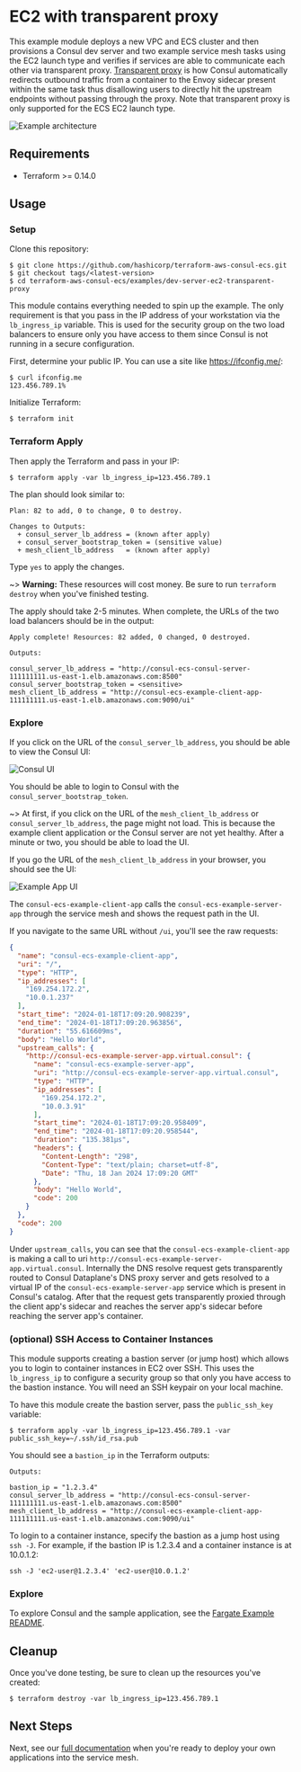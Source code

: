 # EC2 with transparent proxy

This example module deploys a new VPC and ECS cluster and then provisions
a Consul dev server and two example service mesh tasks using the EC2 launch type and verifies if services are able to communicate each other via transparent proxy. [Transparent proxy](https://developer.hashicorp.com/consul/docs/k8s/connect/transparent-proxy) is how Consul automatically redirects outbound traffic from a container to the Envoy sidecar present within the same task thus disallowing users to directly hit the upstream endpoints without passing through the proxy. Note that transparent proxy is only supported for the ECS EC2 launch type.

![Example architecture](https://github.com/hashicorp/terraform-aws-consul-ecs/blob/main/_docs/dev-server-ec2.png?raw=true)

## Requirements

* Terraform >= 0.14.0

## Usage

### Setup

Clone this repository:

```console
$ git clone https://github.com/hashicorp/terraform-aws-consul-ecs.git
$ git checkout tags/<latest-version>
$ cd terraform-aws-consul-ecs/examples/dev-server-ec2-transparent-proxy
```

This module contains everything needed to spin up the example. The only
requirement is that you pass in the IP address of your workstation via the `lb_ingress_ip`
variable. This is used for the security group on the two load balancers to ensure
only you have access to them since Consul is not running in a secure configuration.

First, determine your public IP. You can use a site like https://ifconfig.me/:

```console
$ curl ifconfig.me
123.456.789.1%
```

Initialize Terraform:

```console
$ terraform init
```

### Terraform Apply

Then apply the Terraform and pass in your IP:

```console
$ terraform apply -var lb_ingress_ip=123.456.789.1
```

The plan should look similar to:

```shell
Plan: 82 to add, 0 to change, 0 to destroy.

Changes to Outputs:
  + consul_server_lb_address = (known after apply)
  + consul_server_bootstrap_token = (sensitive value)
  + mesh_client_lb_address   = (known after apply)
```

Type `yes` to apply the changes.

~> **Warning:** These resources will cost money. Be sure to run `terraform destroy`
   when you've finished testing.

The apply should take 2-5 minutes. When complete, the URLs of the two load
balancers should be in the output:

```shell
Apply complete! Resources: 82 added, 0 changed, 0 destroyed.

Outputs:

consul_server_lb_address = "http://consul-ecs-consul-server-111111111.us-east-1.elb.amazonaws.com:8500"
consul_server_bootstrap_token = <sensitive>
mesh_client_lb_address = "http://consul-ecs-example-client-app-111111111.us-east-1.elb.amazonaws.com:9090/ui"
```

### Explore

If you click on the URL of the `consul_server_lb_address`, you should be able
to view the Consul UI:

![Consul UI](https://github.com/hashicorp/terraform-aws-consul-ecs/blob/main/_docs/consul-ui.png?raw=true)

You should be able to login to Consul with the `consul_server_bootstrap_token`.

~> At first, if you click on the URL of the `mesh_client_lb_address` or `consul_server_lb_address`,
the page might not load.
This is because the example client application or the Consul server are not yet healthy. After
a minute or two, you should be able to load the UI.

If you go the URL of the `mesh_client_lb_address` in your browser, you should see the UI:

![Example App UI](https://github.com/hashicorp/terraform-aws-consul-ecs/blob/main/_docs/ec2-transparent-proxy-ui.png?raw=true)

The `consul-ecs-example-client-app` calls the `consul-ecs-example-server-app` through the service mesh
and shows the request path in the UI.

If you navigate to the same URL without `/ui`, you'll see the raw requests:

```json
{
  "name": "consul-ecs-example-client-app",
  "uri": "/",
  "type": "HTTP",
  "ip_addresses": [
    "169.254.172.2",
    "10.0.1.237"
  ],
  "start_time": "2024-01-18T17:09:20.908239",
  "end_time": "2024-01-18T17:09:20.963856",
  "duration": "55.616609ms",
  "body": "Hello World",
  "upstream_calls": {
    "http://consul-ecs-example-server-app.virtual.consul": {
      "name": "consul-ecs-example-server-app",
      "uri": "http://consul-ecs-example-server-app.virtual.consul",
      "type": "HTTP",
      "ip_addresses": [
        "169.254.172.2",
        "10.0.3.91"
      ],
      "start_time": "2024-01-18T17:09:20.958409",
      "end_time": "2024-01-18T17:09:20.958544",
      "duration": "135.381µs",
      "headers": {
        "Content-Length": "298",
        "Content-Type": "text/plain; charset=utf-8",
        "Date": "Thu, 18 Jan 2024 17:09:20 GMT"
      },
      "body": "Hello World",
      "code": 200
    }
  },
  "code": 200
}
```

Under `upstream_calls`, you can see that the `consul-ecs-example-client-app` is making
a call to uri `http://consul-ecs-example-server-app.virtual.consul`. Internally the DNS resolve request gets transparently routed to Consul Dataplane's DNS proxy server and gets resolved to a virtual IP of the `consul-ecs-example-server-app` service which is present in Consul's catalog. After that the request gets transparently proxied through the client app's sidecar and reaches the server app's sidecar before reaching the server app's container.

### (optional) SSH Access to Container Instances

This module supports creating a bastion server (or jump host) which allows you 
to login to container instances in EC2 over SSH. This uses the `lb_ingress_ip` to 
configure a security group so that only you have access to the bastion instance.
You will need an SSH keypair on your local machine.

To have this module create the bastion server, pass the `public_ssh_key` variable:

```console
$ terraform apply -var lb_ingress_ip=123.456.789.1 -var public_ssh_key=~/.ssh/id_rsa.pub
```

You should see a `bastion_ip` in the Terraform outputs:

```shell
Outputs:

bastion_ip = "1.2.3.4"
consul_server_lb_address = "http://consul-ecs-consul-server-111111111.us-east-1.elb.amazonaws.com:8500"
mesh_client_lb_address = "http://consul-ecs-example-client-app-111111111.us-east-1.elb.amazonaws.com:9090/ui"
```

To login to a container instance, specify the bastion as a jump host using `ssh -J`.
For example, if the bastion IP is 1.2.3.4 and a container instance is at 10.0.1.2:

```shell
ssh -J 'ec2-user@1.2.3.4' 'ec2-user@10.0.1.2'
```

### Explore

To explore Consul and the sample application, see the [Fargate Example README](https://github.com/hashicorp/terraform-aws-consul-ecs/blob/main/examples/dev-server-fargate/README.md#explore).

## Cleanup

Once you've done testing, be sure to clean up the resources you've created:

```console
$ terraform destroy -var lb_ingress_ip=123.456.789.1
```

## Next Steps

Next, see our [full documentation](https://www.consul.io/docs/ecs) when you're ready to deploy your own applications
into the service mesh.
